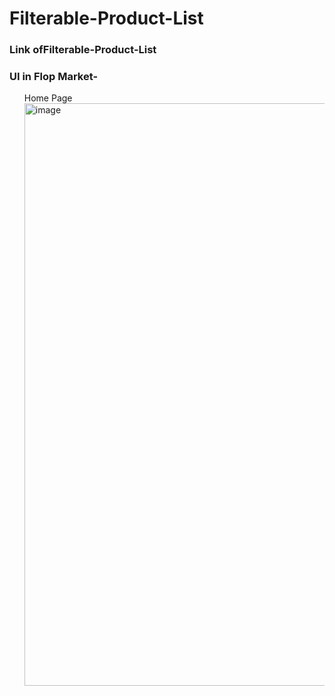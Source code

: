 # Filterable-Product-List
<h3> Link ofFilterable-Product-List  </h3>

<h3>UI in Flop Market-</h3>
<ui>
  <ul>Home Page 
      <img width="932" alt="image" src="https://github.com/user-attachments/assets/a0705f58-4121-4bee-b501-7cc0c3a76420">
</ul>

